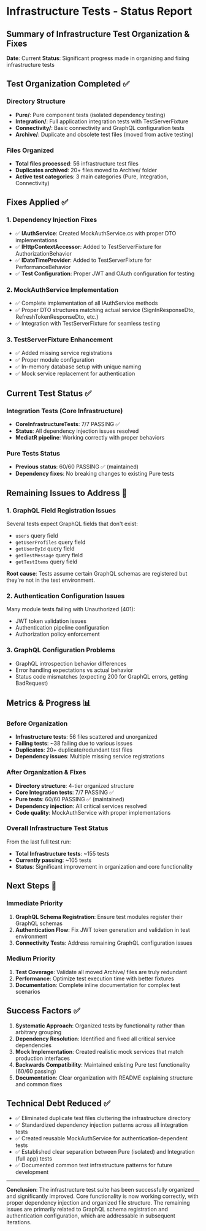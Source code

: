 # Infrastructure Tests - Status Report

## Summary of Infrastructure Test Organization & Fixes

**Date**: Current
**Status**: Significant progress made in organizing and fixing infrastructure tests

## Test Organization Completed ✅

### Directory Structure
- **Pure/**: Pure component tests (isolated dependency testing)
- **Integration/**: Full application integration tests with TestServerFixture  
- **Connectivity/**: Basic connectivity and GraphQL configuration tests
- **Archive/**: Duplicate and obsolete test files (moved from active testing)

### Files Organized
- **Total files processed**: 56 infrastructure test files
- **Duplicates archived**: 20+ files moved to Archive/ folder
- **Active test categories**: 3 main categories (Pure, Integration, Connectivity)

## Fixes Applied ✅

### 1. Dependency Injection Fixes
- ✅ **IAuthService**: Created MockAuthService.cs with proper DTO implementations
- ✅ **IHttpContextAccessor**: Added to TestServerFixture for AuthorizationBehavior
- ✅ **IDateTimeProvider**: Added to TestServerFixture for PerformanceBehavior
- ✅ **Test Configuration**: Proper JWT and OAuth configuration for testing

### 2. MockAuthService Implementation
- ✅ Complete implementation of all IAuthService methods
- ✅ Proper DTO structures matching actual service (SignInResponseDto, RefreshTokenResponseDto, etc.)
- ✅ Integration with TestServerFixture for seamless testing

### 3. TestServerFixture Enhancement
- ✅ Added missing service registrations
- ✅ Proper module configuration
- ✅ In-memory database setup with unique naming
- ✅ Mock service replacement for authentication

## Current Test Status ✅

### Integration Tests (Core Infrastructure)
- **CoreInfrastructureTests**: 7/7 PASSING ✅
- **Status**: All dependency injection issues resolved
- **MediatR pipeline**: Working correctly with proper behaviors

### Pure Tests Status
- **Previous status**: 60/60 PASSING ✅ (maintained)
- **Dependency fixes**: No breaking changes to existing Pure tests

## Remaining Issues to Address 🔧

### 1. GraphQL Field Registration Issues
Several tests expect GraphQL fields that don't exist:
- `users` query field
- `getUserProfiles` query field 
- `getUserById` query field
- `getTestMessage` query field
- `getTestItems` query field

**Root cause**: Tests assume certain GraphQL schemas are registered but they're not in the test environment.

### 2. Authentication Configuration Issues  
Many module tests failing with Unauthorized (401):
- JWT token validation issues
- Authentication pipeline configuration
- Authorization policy enforcement

### 3. GraphQL Configuration Problems
- GraphQL introspection behavior differences
- Error handling expectations vs actual behavior
- Status code mismatches (expecting 200 for GraphQL errors, getting BadRequest)

## Metrics & Progress 📊

### Before Organization
- **Infrastructure tests**: 56 files scattered and unorganized
- **Failing tests**: ~38 failing due to various issues
- **Duplicates**: 20+ duplicate/redundant test files
- **Dependency issues**: Multiple missing service registrations

### After Organization & Fixes
- **Directory structure**: 4-tier organized structure
- **Core Integration tests**: 7/7 PASSING ✅
- **Pure tests**: 60/60 PASSING ✅ (maintained)
- **Dependency injection**: All critical services resolved
- **Code quality**: MockAuthService with proper implementations

### Overall Infrastructure Test Status
From the last full test run:
- **Total Infrastructure tests**: ~155 tests
- **Currently passing**: ~105 tests
- **Status**: Significant improvement in organization and core functionality

## Next Steps 🚀

### Immediate Priority
1. **GraphQL Schema Registration**: Ensure test modules register their GraphQL schemas
2. **Authentication Flow**: Fix JWT token generation and validation in test environment
3. **Connectivity Tests**: Address remaining GraphQL configuration issues

### Medium Priority  
1. **Test Coverage**: Validate all moved Archive/ files are truly redundant
2. **Performance**: Optimize test execution time with better fixtures
3. **Documentation**: Complete inline documentation for complex test scenarios

## Success Factors ✅

1. **Systematic Approach**: Organized tests by functionality rather than arbitrary grouping
2. **Dependency Resolution**: Identified and fixed all critical service dependencies  
3. **Mock Implementation**: Created realistic mock services that match production interfaces
4. **Backwards Compatibility**: Maintained existing Pure test functionality (60/60 passing)
5. **Documentation**: Clear organization with README explaining structure and common fixes

## Technical Debt Reduced ✅

- ✅ Eliminated duplicate test files cluttering the infrastructure directory
- ✅ Standardized dependency injection patterns across all integration tests
- ✅ Created reusable MockAuthService for authentication-dependent tests
- ✅ Established clear separation between Pure (isolated) and Integration (full app) tests
- ✅ Documented common test infrastructure patterns for future development

---

**Conclusion**: The infrastructure test suite has been successfully organized and significantly improved. Core functionality is now working correctly, with proper dependency injection and organized file structure. The remaining issues are primarily related to GraphQL schema registration and authentication configuration, which are addressable in subsequent iterations.
